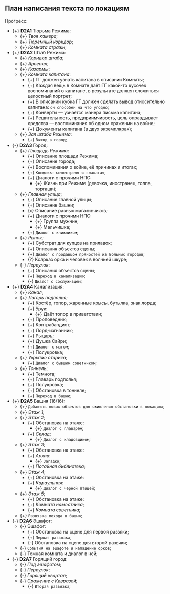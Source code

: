 ## План написания текста по локациям
Прогресс:

   * {+} **D2A1** Тюрьма Режима:
      * {+} *Твоя камера*;
      * {+} *Тюремный коридор*;
      * {+} *Комната стражи*;
   * {+} **D2A2** Штаб Режима:
      * {+} *Коридор штаба*;
      * {+} *Арсенал*;
      * {+} *Казармы*;
      * {+} *Комната капитана*:
         * {+} ГГ должен узнать капитана в описании Комнаты;
         * {+} Каждая вещь в Комнате даёт ГГ какой-то кусочек воспоминаний о капитане, в результате должен сложиться целостный портрет;
         * {+} В описании кубка ГГ должен сделать вывод относительно капитана: `он способен на что угодно`;
         * {+} Конверты &mdash; узнаётся манера письма капитана;
         * {+} Решительность, предприимчивость, цель оправдывает средства &mdash; воспоминания об одном сражении на войне;
         * {+} Документы капитана (в двух экземплярах);
      * {+} *Зал штаба Режима*:
         * {+} `Выход в город`;
   * {-} **D2A3** Город:
      * {+} *Площадь Режима*:
         * {+} Описание площади Режима;
         * {+} Описание города;
         * {+} Воспоминания о войне, её причинах и итогах;
         * {+} `Конфликт менестреля и глашатая`;
         * {+} Диалоги с прочими НПС:
            * {+} Жизнь при Режиме (девочка, иностранец, толпа, торгаши);
      * {+} *Главная улица*;
         * {+} Описание главной улицы;
         * {+} Описание башни;
         * {x} Описание разных магазинчиков;
         * {+} Диалоги с прочими НПС:
            * {+} Группа мужчин;
            * {+} Мальчишка;
         * {+} `Диалог с книжником`;
      * {+} *Рынок*;
         * {+} Субстрат для купцов на прилавок;
         * {+} Описания объектов сцены;
         * {+} `Диалог с продавцом пряностей из Вольных городов`;
         * {?} Ксарказ орка и человек в волчьей шкуре;
      * {-} *Переулок*:
         * {+} Описания объектов сцены;
         * {+} `Переход в канализацию`;
         * {-} `Диалог с сослуживцем`;
   * {+} **D2A4** Канализация:
      * {+} *Канал*;
      * {+} *Лагерь подполья*;
         * {+} Костёр, топор, жаренные крысы, бутылка, знак лорда;
         * {+} Урук:
            * {+} Даёт топор в приветствии;
         * {+} Проповедник;
         * {+} Контрабандист;
         * {+} Лорд-изгнанник;
         * {+} Рыцарь;
         * {+} Душка Сайри;
         * {+} `Диалог с магом`;
         * {+} Полукровка;
      * {+} *Укрытие старика*;
         * {+} `Диалог с бывшим советником`;
      * {+} *Тоннель*;
         * {+} Темнота;
         * {+} Главарь подполья;
         * {+} Полукровка;
         * {+} Обстановка в тоннеле;
         * {+} `Переход в башню`;
   * {+} **D2A5** Башня (16/16):
      * {+} `Добавить новых объектов для оживления обстановки в локациях`;
      * {+} *Этаж 1*;
      * {+} *Этаж 2*;
         * {+} Обстановка на этаже:
            * {+} `Диалог с главарём`;
         * {+} *Склад*;
           * {+} `Диалог с кладовщиком`;
      * {+} *Этаж 3*;
         * {+} Обстановка на этаже:
         * {+} *Архив*:
            * {+} `Загадки`;
         * {+} *Потайная библиотека*;
      * {+} *Этаж 4*;
         * {+} Обстановка на этаже:
         * {+} *Караульная*:
            * {+} `Диалог с чёрной птицей`;
      * {+} *Этаж 5*;
         * {+} Обстановка на этаже:
         * {+} *Комната наместника*;
         * {+} *Комната советника*;
      * {+} `Развязка похода в башню`;
   * {-} **D2A6** Эшафот:
      * {-} Эшафот:
         * {+} Обстановка на сцене для первой развяки;
         * {+} `Первая развязка`;
         * {-} Обстановка на сцене для второй развяки;
      * {-} `События на эшафоте и нападение орков`;
      * {-} Темная комната и диалог в ней;
   * {-} **D2A7** Горящий город:
      * {-} *Под эшафотом*;
      * {-} *Переулок*;
      * {-} *Горящий квартал*;
      * {-} *Сражение с Кевразой*;
         * {-} `Вторая развязка`;
